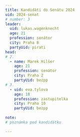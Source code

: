 ```yaml
---
title: Kandidáti do Senátu 2024
uid: 2024-senat
# number: 3
leader:
  uid: lukas.wagenknecht
  age: 21
  profession: senátor
  city: Praha 8
  partyUid: pirati
head:
# 2.
  - name: Marek Hilšer
    age: 21
    profession: senátor
    city: Praha 2
    partyUid: bezpp
# 3.
  - uid: eva.tylova
    age: 18
    profession: zastupitelka
    city: Praha 10
    partyUid: bezpp
     
note: 
# poznámka pod kandidátku

---
```

